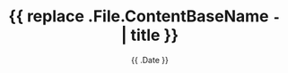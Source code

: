 ---
title: '{{ replace .File.ContentBaseName `-` ` ` | title }}'
date: '{{ .Date }}'
draft: true
params:
  race: ''
  class: ''
  campaign: ''
---
